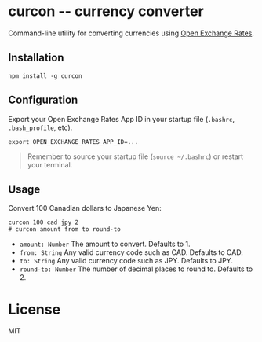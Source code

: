 # curcon -- currency converter

Command-line utility for converting currencies using [Open Exchange Rates](https://openexchangerates.org/).

## Installation

```shell
npm install -g curcon
```

## Configuration

Export your Open Exchange Rates App ID in your startup file (`.bashrc`, `.bash_profile`, etc).

```
export OPEN_EXCHANGE_RATES_APP_ID=...
```

> Remember to source your startup file (`source ~/.bashrc`) or restart your terminal.

## Usage

Convert 100 Canadian dollars to Japanese Yen:

```
curcon 100 cad jpy 2
# curcon amount from to round-to
```

- `amount: Number` The amount to convert. Defaults to 1.
- `from: String` Any valid currency code such as CAD. Defaults to CAD.
- `to: String` Any valid currency code such as JPY. Defaults to JPY.
- `round-to: Number` The number of decimal places to round to. Defaults to 2.

# License

MIT
